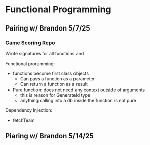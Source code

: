 # Functional Programming

## Pairing w/ Brandon 5/7/25

### Game Scoring Repo

Wrote signatures for all functions and 

Functional proramming:
- functions become first class objects
  - Can pass a function as a parameter
  - Can return a function as a result
- Pure function: does not need any context outside of arguments
  - this is reason for GenerateId type
  - anything calling into a db inside the function is not pure

Dependency Injection:
- fetchTeam


## Piaring w/ Brandon 5/14/25

